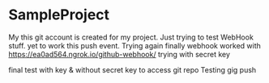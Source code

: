 # SampleProject
My this git account is created for my project. 
Just trying to test WebHook stuff. yet to work this push event. Trying again
finally webhook worked with https://ea0ad564.ngrok.io/github-webhook/
trying with secret key

final test with key & without secret key to access git repo
Testing gig push
